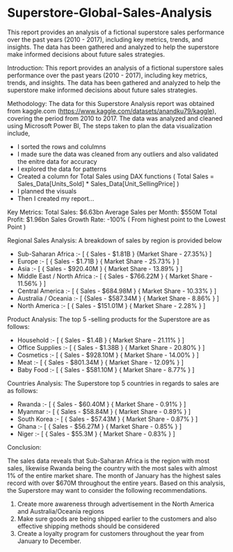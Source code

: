# Superstore-Global-Sales-Analysis
This report provides an analysis of a fictional superstore sales performance over the past years (2010 - 2017), including key metrics, trends, and insights. The data has been gathered and analyzed to help the superstore make informed decisions about future sales strategies.

Introduction:
This report provides an analysis of a fictional superstore sales performance over the past years (2010 - 2017), including key metrics, trends, and insights. The data has been gathered and analyzed to help the superstore make informed decisions about future sales strategies. 

Methodology:
The data for this Superstore Analysis report was obtained from kaggle.com (https://www.kaggle.com/datasets/anandku79/kaggle), covering the period from 2010 to 2017. The data was analyzed and cleaned using Microsoft Power BI, The steps taken to plan the data visualization include,
- I sorted the rows and colulmns 
- I made sure the data was cleaned from any outliers and also validated the enitre data for accuracy
- I explored the data for patterns
- Created a column for Total Sales using DAX functions ( Total Sales = Sales_Data[Units_Sold] * Sales_Data[Unit_SellingPrice] )
- I planned the visuals
- Then I created my report...

Key Metrics:
Total Sales: $6.63bn
Average Sales per Month: $550M
Total Profit: $1.96bn
Sales Growth Rate: -100% ( From highest point to the Lowest Point )

Regional Sales Analysis:
A breakdown of sales by region is provided below
- Sub-Saharan Africa :-  [ { Sales - $1.81B } {Market Share - 27.35%} ]
- Europe :- [ { Sales - $1.71B } { Market Share - 25.73% } ]
- Asia :- [ { Sales - $920.40M } { Market Share - 13.89% } ]
- Middle East / North Africa :- [ { Sales - $766.22M } { Market Share - 11.56% } ]
- Central America :- [ { Sales - $684.98M } { Market Share - 10.33% } ]
- Australia / Oceania :- [ {Sales - $587.34M } { Market Share - 8.86% } ]
- North America :- [ { Sales - $151.01M } { Market Share - 2.28% } ]

Product Analysis:
The top 5 -selling products for the Superstore are as follows:
- Household :- [ { Sales - $1.4B } { Market Share - 21.11% } ]
- Office Supplies :- [ { Sales - $1.38B } { Market Share - 20.80% } ]
- Cosmetics :- [ { Sales - $928.10M } { Market Share - 14.00% } ]
- Meat :- [ { Sales - $801.34M } { Market Share - 12.09% } ]
- Baby Food :- [ { Sales - $581.10M } { Market Share - 8.77% } ]

Countries Analysis:
The Superstore top 5 countries in regards to sales are as follows:
- Rwanda :-  [ { Sales - $60.40M } { Market Share - 0.91% } ]
- Myanmar :-  [ { Sales - $58.84M } { Market Share - 0.89% } ]
- South Korea :-  [ { Sales - $57.43M } { Market Share - 0.87% } ]
- Ghana :-  [ { Sales - $56.27M } { Market Share - 0.85% } ]
-  Niger :-  [ { Sales - $55.3M } { Market Share - 0.83% } ]

Conclusion:

The sales data reveals that Sub-Saharan Africa is the region with most sales, likewise Rwanda being the country with the most sales with almost 1% of the entire market share.  The month of January has the highest sales record with over $670M throughout the entire years. 
Based on this analysis, the Superstore may want to consider the following recommendations.
1. Create more awareness through advertisement in the North America and Australia/Oceania regions
2. Make sure goods are being shipped earlier to the customers and also effective shipping methods should be considered
3. Create a loyalty program for customers throughout the year from January to December. 
